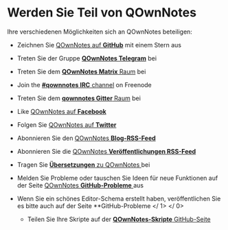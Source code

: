# Werden Sie Teil von QOwnNotes

Ihre verschiedenen Möglichkeiten sich an QOwnNotes beteiligen:

- Zeichnen Sie [QOwnNotes auf **GitHub**](https://github.com/pbek/QOwnNotes) mit einem Stern aus
- Treten Sie der Gruppe [**QOwnNotes Telegram**](https://t.me/QOwnNotes) bei
- Treten Sie dem [**QOwnNotes Matrix** Raum](https://riot.im/app/#/room/!rUzrRvrnrOsLasDdbp:matrix.org?via=matrix.org) bei
- Join the [**#qownnotes IRC** channel](https://kiwiirc.com/client/irc.freenode.net/#qownnotes) on Freenode
- Treten Sie dem [**qownnotes Gitter** Raum](https://gitter.im/qownnotes/qownnotes) bei
- Like [QOwnNotes auf **Facebook**](https://www.facebook.com/QOwnNotes/)
- Folgen Sie [QOwnNotes auf **Twitter**](https://twitter.com/QOwnNotes)
- Abonnieren Sie den [QOwnNotes **Blog-RSS-Feed**](https://feeds.feedburner.com/QOwnNotesBlog)
- Abonnieren Sie die [ QOwnNotes **Veröffentlichungen RSS-Feed** ](https://feeds.feedburner.com/QOwnNotesReleases)
- Tragen Sie [ **Übersetzungen** zu QOwnNotes ](translation.md) bei
- Melden Sie Probleme oder tauschen Sie Ideen für neue Funktionen auf der Seite [ QOwnNotes **GitHub-Probleme** ](https://github.com/pbek/QOwnNotes/issues) aus
- Wenn Sie ein schönes Editor-Schema erstellt haben, veröffentlichen Sie es bitte auch auf der Seite
 **GitHub-Probleme </ 1> </ 0></li> 
  
  - Teilen Sie Ihre Skripte auf der [ **QOwnNotes-Skripte** GitHub-Seite ](https://github.com/qownnotes/scripts)</ul>
